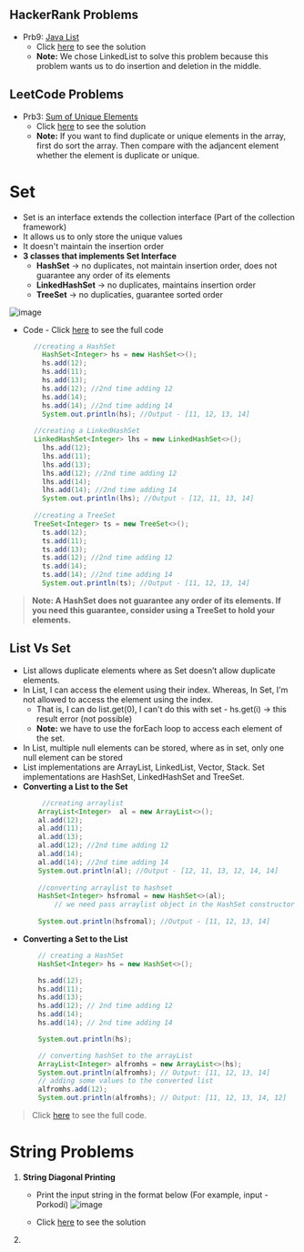 ## HackerRank Problems

- Prb9: [Java List](https://www.hackerrank.com/challenges/java-list/problem?isFullScreen=true) 
   - Click [here](./HRPrb9.java) to see the solution
   - **Note:** We chose LinkedList to solve this problem because this problem wants us to do insertion and deletion in the middle.

## LeetCode Problems

- Prb3: [Sum of Unique Elements](https://leetcode.com/problems/sum-of-unique-elements/) 
   - Click [here](./LCPrb3.java) to see the solution
   - **Note:** If you want to find duplicate or unique elements in the array, first do sort the array. Then compare with the adjancent element whether the element is duplicate or unique.

# Set

- Set is an interface extends the collection interface (Part of the collection framework)
- It allows us to only store the unique values
- It doesn't maintain the insertion order
- **3 classes that implements Set Interface**
   - **HashSet** -> no duplicates, not maintain insertion order, does not guarantee any order of its elements 
   - **LinkedHashSet** -> no duplicates, maintains insertion order
   - **TreeSet** -> no duplicaties, guarantee sorted order

![image](https://user-images.githubusercontent.com/70228962/170874135-d34c38f9-dc3b-4768-8469-7a7f7b7a31ee.png)

- Code - Click [here](./SetDemo.java) to see the full code 
```java
      //creating a HashSet
		HashSet<Integer> hs = new HashSet<>();
		hs.add(12);
		hs.add(11);
		hs.add(13);
		hs.add(12); //2nd time adding 12
		hs.add(14);
		hs.add(14); //2nd time adding 14
		System.out.println(hs); //Output - [11, 12, 13, 14]
      
      //creating a LinkedHashSet
      LinkedHashSet<Integer> lhs = new LinkedHashSet<>();
		lhs.add(12);
		lhs.add(11);
		lhs.add(13);
		lhs.add(12); //2nd time adding 12
		lhs.add(14);
		lhs.add(14); //2nd time adding 14
		System.out.println(lhs); //Output - [12, 11, 13, 14]
      
      //creating a TreeSet
      TreeSet<Integer> ts = new TreeSet<>();
		ts.add(12);
		ts.add(11);
		ts.add(13);
		ts.add(12); //2nd time adding 12
		ts.add(14);
		ts.add(14); //2nd time adding 14
		System.out.println(ts); //Output - [11, 12, 13, 14]
  ```  
 > **Note: A HashSet does not guarantee any order of its elements. If you need this guarantee, consider using a TreeSet to hold your elements.**
 
 ## List Vs Set
 
 -  List allows duplicate elements where as Set doesn’t allow duplicate elements.
 -  In List, I can access the element using their index. Whereas, In Set, I'm not allowed to access the element using the index.
 	- That is, I can do list.get(0), I can't do this with set -  hs.get(i) -> this result error (not possible)
 	- **Note:** we have to use the forEach loop to access each element of the set. 
 - In List, multiple null elements can be stored, where as in  set, only one null element can be stored
 - List implementations are ArrayList, LinkedList, Vector, Stack. Set implementations are HashSet, LinkedHashSet and TreeSet.
 - **Converting a List to the Set**
 ```java
		 //creating arraylist		
		ArrayList<Integer>  al = new ArrayList<>();
		al.add(12);
		al.add(11);
		al.add(13);
		al.add(12); //2nd time adding 12
		al.add(14);
		al.add(14);	//2nd time adding 14
		System.out.println(al); //Output - [12, 11, 13, 12, 14, 14]
		
		//converting arraylist to hashset
		HashSet<Integer> hsfromal = new HashSet<>(al); 
			// we need pass arraylist object in the HashSet constructor
	
		System.out.println(hsfromal); //Output - [11, 12, 13, 14]
```
 - **Converting a Set to the List**
 ```java
 		// creating a HashSet
		HashSet<Integer> hs = new HashSet<>();

		hs.add(12);
		hs.add(11);
		hs.add(13);
		hs.add(12); // 2nd time adding 12
		hs.add(14);
		hs.add(14); // 2nd time adding 14

		System.out.println(hs);

		// converting hashSet to the arrayList
		ArrayList<Integer> alfromhs = new ArrayList<>(hs);
		System.out.println(alfromhs); // Output: [11, 12, 13, 14]
		// adding some values to the converted list
		alfromhs.add(12);
		System.out.println(alfromhs); // Output: [11, 12, 13, 14, 12]
```
> Click [here](./ListVSSetDemo.java) to see the full code.

# String Problems

1. **String Diagonal Printing**
	- Print the input string in the format below (For example, input - Porkodi) 
	![image](https://user-images.githubusercontent.com/70228962/170875351-fe77f388-4ffc-4b6c-89a0-2be4958e7b73.png)

	- Click [here](./StringsDiagonalPriniting.java) to see the solution
2. 
